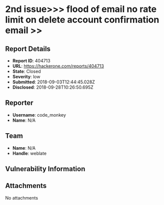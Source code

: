 # 2nd issue>>> flood of email  no rate limit on delete account confirmation email >> 

## Report Details
- **Report ID**: 404713
- **URL**: https://hackerone.com/reports/404713
- **State**: Closed
- **Severity**: low
- **Submitted**: 2018-09-03T12:44:45.028Z
- **Disclosed**: 2018-09-28T10:26:50.695Z

## Reporter
- **Username**: code_monkey
- **Name**: N/A

## Team
- **Name**: N/A
- **Handle**: weblate

## Vulnerability Information


## Attachments
No attachments
